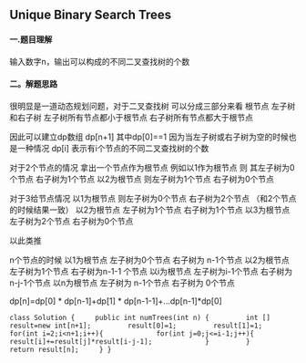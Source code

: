 ## Unique Binary Search Trees

#### 一.题目理解

输入数字n，输出可以构成的不同二叉查找树的个数

#### 二。解题思路

很明显是一道动态规划问题，对于二叉查找树 可以分成三部分来看 根节点 左子树 和右子树  左子树所有节点都小于根节点 右子树所有节点都大于根节点 

因此可以建立dp数组  dp[n+1] 其中dp[0]==1 因为当左子树或右子树为空的时候也是一种情况  dp[i] 表示有i个节点的不同二叉查找树的个数

对于2个节点的情况 拿出一个节点作为根节点 例如以1作为根节点 则 其左子树为0个节点 右子树为1个节点  以2为根节点 则左子树为1个节点 右子树为0个节点

对于3给节点情况 以1为根节点 则左子树为0个节点 右子树为2个节点 （和2个节点的时候结果一致） 以2为根节点 左子树为1个节点 右子树为1个节点  以3为根节点 左子树为2个节点 右子树为0个节点

以此类推 

n个节点的时候  以1为根节点  左子树为0个节点 右子树为 n-1个节点 以2为根节点 左子树为1个节点  右子树为n-1-1 个节点  以i为根节点 左子树为i-1个节点 右子树为n-j-1个节点  以n为根节点  左子树为 n-1个节点 右子树为 0个节点

dp[n]=dp[0] * dp[n-1]+dp[1] * dp[n-1-1]+...dp[n-1]*dp[0]

`class Solution {
​    public int numTrees(int n) {
​        int [] result=new int[n+1];
​        result[0]=1;
​        result[1]=1;
​        for(int i=2;i<n+1;i++){
​            for(int j=0;j<=i-1;j++){
​                result[i]+=result[j]*result[i-j-1];
​            }
​        }
​        return result[n];
​    }
}`




